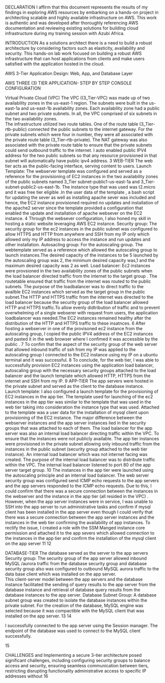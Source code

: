 
DECLARATION 
I affirm that this document represents the results of my findings in exploring AWS resources 
by embarking on a hands-on project in architecting scalable and highly available infrastructure 
on AWS. This work is authentic and was developed after thoroughly referencing AWS 
documentation and reviewing existing solutions for building cloud infrastructure during my 
training session with Azubi Africa. 
  
INTRODUCTION 
As a solutions architect there is a need to build a robust architecture by considering factors such as elasticity, availability and security. This hands-on lab work focused on building a robust AWS infrastructure that can host applications from clients and make users satisfied with the application hosted in the cloud. 

AWS 3-Tier Application Design: Web, App, and Database Layer 
 




AWS THREE (3) TIER APPLICATION- STEP BY STEP CONSOLE CONFIGURATION 

Virtual Private Cloud (VPC) 
The VPC ((3_Tier-VPC) was made up of two availability zones in the us-east-1 region. The 
subnets were built in the us-east-1a and us-east-1b availability zones. Each availability zone had a public subnet and two private subnets. In all, the VPC comprised of six subnets in the 
two availability zones.  
The infrastructure utilized two route tables. One of the route table (3_Tier-rtb-public) 
connected the public subnets to the internet gateway. For the private subnets which were four 
in number, they were all associated with the private route table (3_Tier-rtb-private). The NAT 
gateway was also associated with the private route table to ensure that the private subnets could 
send outbound traffic to the internet. I auto enabled public IPV4 address for the two public 
subnets so that any resource provisioned in that subnet will automatically have public ipv4 
address. 
3 
WEB-TIER 
The web tier acts as the public-facing interface, serving content to users. 
Launch Template: The webserver template was configured and served as a reference for the 
provisioning of EC2 instances in the two availability zones of the public subnets named   3_Tier
subnet-public1-us-east-1a and 3_Tier-subnet-public2-us-east-1b. 
The instance type that was used was t2.micro and it was free tier eligible .In the user data of 
the template , a bash script for updating the sever as well as installing apache sever was included 
and hence, the EC2 instance  provisioned required no updates and installation of the apache2 
server since the template provided a configuration that enabled the update and installation of 
apache websever on the EC2 instance. 
4 
Through the websever configuration, I also honed my skill in hosting a static website 
leveraging AWS EC2 instance. 
Security group: The security group for the ec2 instances in the public subnet was configured 
to allow HTTPS and HTTP from anywhere and SSH from my IP only which allowed only my 
IP address to access the instance and run updates and other installation. 
Autosacling group: For the autoscaling group. The webtemplate served as a reference which 
allowed the autoscaling group to launch instances.The desired capacity of the instances to be 
5 
launched by the autoscaling group was 2, the minimum desired capacity was,1 and the 
maximum desired capacity was 2 as well. 
Load balancer: Ec2 instances were provsioned in the two availability zones of the public 
subnets when the load balancer directed traffic from the internet to the target group . The 
routetable ensured that traffic from the internet was routed to the public subnets. 
The purpose of the loadbalancer was to direct traffic to the availble EC2 instances which served 
as the target group in the public subnet.The HTTP and HTTPS traffic from the internet was 
directed to the load balancer because the security group of the load balancer allowed HTTP 
and HTTPS traffic.To allow evenly didtribution of traffic and to prevent overwhelming of a 
single webserer with request from users, the application loadbalancer  was needed.The EC2 
instances remained healthy after the distribution of the HTTP and HTTPS traffic to these 
insatnces. 
6 
After hosting a webserver in one of the provisoned ec2 instance from the autoscaling group, I 
copied the public IPV4 address of the EC2 instances and pasted it in the web browser where I 
confimed it was accessible by the public . 
7 
To confim that the aspect of the security group of the web server  that  allowed inbound traffic 
of ssh from my IP was applied to the autoscaling group I connected to the EC2 instance using 
my IP on a ubuntu terminal and it was successful. 
8 
To conclude, for the web tier, I was able to successfully provision EC2 instances using the 
application load balancer, autoscaling group with the necessary security groups attached to the 
load balancer and the launch template which allowed HTTP, HTTPS from the internet and SSH 
from my IP. 
9 
APP-TIER 
The app servers were hosted in the private subnet and served as the client to the database 
instance. 
Launch template: I also configured a launch template for the provisioning of EC2 instances in 
the app tier. The template used for launching of the ec2 instances in the app tier was similar to 
the template that was used in the web tier taking into consideration the instance type that was 
used. Attached to the template was a user data for the installation of mysql client upon 
provisioning of the EC2 instance. 
The major difference between the webserver instances and the app server instances lied in the 
security groups that was attached to each of them. The load balancer for the app server was 
also an internal load balancer directing traffic within the VPC. 
To ensure that the instances were not publicly available. The app tier instances were 
provisioned in the private subnet allowing only inbound traffic from the instances in the public 
subnet (security group attached to the web tier instance). An internal load balancer which was 
not internet facing was created. The purpose of the internal load balancer was to distribute 
traffic within the VPC. The internal load balancer listened to port 80 of the app server target 
group. 
10 
The instances in the app tier were launched using the autoscaling principle and an internal load 
balancer. The web server security group was configured send ICMP echo requests to the app 
servers and the app servers responded to the ICMP echo requests. Due to this, I could confirm 
that there was a secure connection between the instances in the webserver and the instance in 
the app tier (all resided in the VPC) . 
However, when the app server instances were in service, I was unable to SSH into the app 
server to run administrative tasks and confirm if mysql client  has been installed  in the app 
server  even though I could verify that there was a secure connection between the app server 
instances and the instances in the web tier confirming the availability of app instances. 
To rectify the issue, I created a role with the SSM Manged instance core permission and 
attached it to the app severs which allowed connection to the instances in the app tier and 
confirm the installation of the mysql client on the app server 
11 
12 
 
 
 
 
 
 
 
 
 
 
 
 
 
 
DATABASE-TIER 
The database served as the server to the app servers 
Security group: The security group of the app server allowed inbound MySQL /aurora traffic 
from the database security group and database security group also was configured to outbound 
MySQL aurora traffic to the data base client which was installed on the app server.  
This client-server model between the app servers and the database instance facilitated the 
sending of query results to the app server from the database instance and retrieval of database 
query results from the database instances to the app server. 
Database Subnet Group: A database subnet group was created to isolate the database instances 
within the private subnet. For the creation of the database, MySQL engine was selected because 
it was compactible with the MySQL client that was installed on the app server. 
13 
14 
 
 
 
 
 
 
 
 
 
I successfully connected to the app server using the Session manager. The endpoint of the 
database was used to connect to the MySQL client successfully. 
 
15 
 
 
 
 
 
 
 
CHALLENGES 
and 
Implementing a secure 3-tier architecture posed significant challenges, including configuring 
security groups to balance access and security, ensuring seamless communication between 
tiers, 
restricting 
disrupting functionality 
administrative access to specific IP addresses without 
16 
